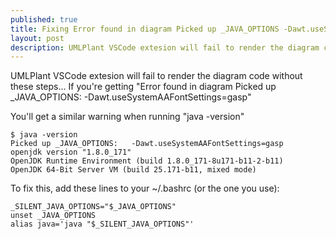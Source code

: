 ```yaml
---
published: true
title: Fixing Error found in diagram Picked up _JAVA_OPTIONS -Dawt.useSystemAAFontSettings=gasp
layout: post
description: UMLPlant VSCode extesion will fail to render the diagram code without these steps
---
```


UMLPlant VSCode extesion will fail to render the diagram code without these steps...
If you're getting "Error found in diagram Picked up _JAVA_OPTIONS: -Dawt.useSystemAAFontSettings=gasp" 

You'll get a similar warning when running "java -version"

``` shell
$ java -version
Picked up _JAVA_OPTIONS:   -Dawt.useSystemAAFontSettings=gasp
openjdk version "1.8.0_171"
OpenJDK Runtime Environment (build 1.8.0_171-8u171-b11-2-b11)
OpenJDK 64-Bit Server VM (build 25.171-b11, mixed mode)
``` 

To fix this, add these lines to your ~/.bashrc (or the one you use):

``` shell
_SILENT_JAVA_OPTIONS="$_JAVA_OPTIONS"
unset _JAVA_OPTIONS
alias java='java "$_SILENT_JAVA_OPTIONS"'
``` 

